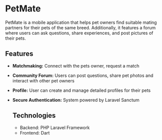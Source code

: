 # PetMate  
PetMate is a mobile application that helps pet owners find suitable mating partners for their pets of the same breed. Additionally, it features a forum where users can ask questions, share experiences, and post pictures of their pets.

## Features
- **Matchmaking:** Connect with the pets owner, request a match
- **Community Forum:** Users can post questions, share pet photos and interact with other pet owners 
- **Profile:** User can create and manage detailed profiles for their pets
- **Secure Authentication:** System powered by Laravel Sanctum

  ## Technologies
  - Backend: PHP Laravel Framework
  - Frontend: Dart
